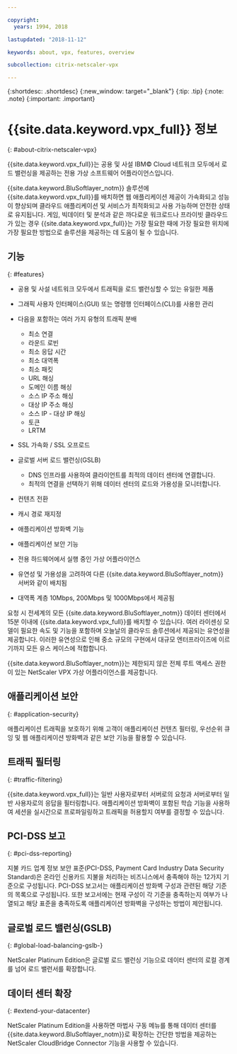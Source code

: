 ```yaml
---

copyright:
  years: 1994, 2018

lastupdated: "2018-11-12"

keywords: about, vpx, features, overview

subcollection: citrix-netscaler-vpx

---
```


{:shortdesc: .shortdesc}
{:new_window: target="_blank"}
{:tip: .tip}
{:note: .note}
{:important: .important}

# {{site.data.keyword.vpx_full}} 정보
{: #about-citrix-netscaler-vpx}

{{site.data.keyword.vpx_full}}는 공용 및 사설 IBM© Cloud 네트워크 모두에서 로드 밸런싱을 제공하는 전용 가상 소프트웨어 어플라이언스입니다.

{{site.data.keyword.BluSoftlayer_notm}} 솔루션에 {{site.data.keyword.vpx_full}}를 배치하면 웹 애플리케이션 제공이 가속화되고 성능이 향상되며 클라우드 애플리케이션 및 서비스가 최적화되고 사용 가능하며 안전한 상태로 유지됩니다. 게임, 빅데이터 및 분석과 같은 까다로운 워크로드나 프라이빗 클라우드가 있는 경우 {{site.data.keyword.vpx_full}}는 가장 필요한 때에 가장 필요한 위치에 가장 필요한 방법으로 솔루션을 제공하는 데 도움이 될 수 있습니다.

## 기능
{: #features}

* 공용 및 사설 네트워크 모두에서 트래픽을 로드 밸런싱할 수 있는 유일한 제품
* 그래픽 사용자 인터페이스(GUI) 또는 명령행 인터페이스(CLI)를 사용한 관리
* 다음을 포함하는 여러 가지 유형의 트래픽 분배
  * 최소 연결
  * 라운드 로빈
  * 최소 응답 시간
  * 최소 대역폭
  * 최소 패킷
  * URL 해싱
  * 도메인 이름 해싱
  * 소스 IP 주소 해싱
  * 대상 IP 주소 해싱
  * 소스 IP - 대상 IP 해싱
  * 토큰
  * LRTM

* SSL 가속화 / SSL 오프로드
* 글로벌 서버 로드 밸런싱(GSLB)
  * DNS 인프라를 사용하여 클라이언트를 최적의 데이터 센터에 연결합니다.
  * 최적의 연결을 선택하기 위해 데이터 센터의 로드와 가용성을 모니터합니다.
* 컨텐츠 전환
* 캐시 경로 재지정
* 애플리케이션 방화벽 기능
* 애플리케이션 보안 기능
* 전용 하드웨어에서 실행 중인 가상 어플라이언스
* 유연성 및 가용성을 고려하여 다른 {{site.data.keyword.BluSoftlayer_notm}} 서버와 같이 배치됨
* 대역폭 계층 10Mbps, 200Mbps 및 1000Mbps에서 제공됨

요청 시 전세계의 모든 {{site.data.keyword.BluSoftlayer_notm}} 데이터 센터에서 15분 이내에 {{site.data.keyword.vpx_full}}를 배치할 수 있습니다. 여러 라이센싱 모델이 필요한 속도 및 기능을 포함하며 오늘날의 클라우드 솔루션에서 제공되는 유연성을 제공합니다. 이러한 유연성으로 인해 중소 규모의 구현에서 대규모 엔터프라이즈에 이르기까지 모든 유스 케이스에 적합합니다.

{{site.data.keyword.BluSoftlayer_notm}}는 제한되지 않은 전체 루트 액세스 권한이 있는 NetScaler VPX 가상 어플라이언스를 제공합니다.   

## 애플리케이션 보안
{: #application-security}

애플리케이션 트래픽을 보호하기 위해 고객이 애플리케이션 컨텐츠 필터링, 우선순위 큐잉 및 웹 애플리케이션 방화벽과 같은 보안 기능을 활용할 수 있습니다.

## 트래픽 필터링
{: #traffic-filtering}

{{site.data.keyword.vpx_full}}는 일반 사용자로부터 서버로의 요청과 서버로부터 일반 사용자로의 응답을 필터링합니다. 애플리케이션 방화벽이 포함된 학습 기능을 사용하여 세션을 실시간으로 프로파일링하고 트래픽을 허용할지 여부를 결정할 수 있습니다.

## PCI-DSS 보고
{: #pci-dss-reporting}

지불 카드 업계 정보 보안 표준(PCI-DSS, Payment Card Industry Data Security Standard)은 온라인 신용카드 지불을 처리하는 비즈니스에서 충족해야 하는 12가지 기준으로 구성됩니다. PCI-DSS 보고서는 애플리케이션 방화벽 구성과 관련된 해당 기준의 목록으로 구성됩니다. 또한 보고서에는 현재 구성이 각 기준을 충족하는지 여부가 나열되고 해당 표준을 충족하도록 애플리케이션 방화벽을 구성하는 방법이 제안됩니다.

## 글로벌 로드 밸런싱(GSLB)
{: #global-load-balancing-gslb-}

NetScaler Platinum Edition은 글로벌 로드 밸런싱 기능으로 데이터 센터의 로컬 경계를 넘어 로드 밸런서를 확장합니다.

## 데이터 센터 확장
{: #extend-your-datacenter}

NetScaler Platinum Edition을 사용하면 마법사 구동 메뉴를 통해 데이터 센터를 {{site.data.keyword.BluSoftlayer_notm}}로 확장하는 간단한 방법을 제공하는 NetScaler CloudBridge Connector 기능을 사용할 수 있습니다.
